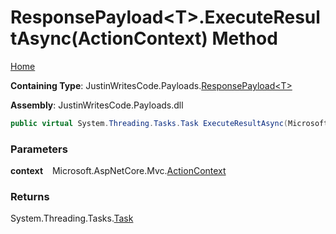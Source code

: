# ResponsePayload\<T\>\.ExecuteResultAsync\(ActionContext\) Method

[Home](../../../README.md)

**Containing Type**: JustinWritesCode\.Payloads\.[ResponsePayload\<T\>](../README.md)

**Assembly**: JustinWritesCode\.Payloads\.dll

```csharp
public virtual System.Threading.Tasks.Task ExecuteResultAsync(Microsoft.AspNetCore.Mvc.ActionContext context)
```

### Parameters

**context** &ensp; Microsoft\.AspNetCore\.Mvc\.[ActionContext](https://docs.microsoft.com/en-us/dotnet/api/microsoft.aspnetcore.mvc.actioncontext)

### Returns

System\.Threading\.Tasks\.[Task](https://docs.microsoft.com/en-us/dotnet/api/system.threading.tasks.task)

